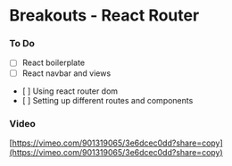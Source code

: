 # Breakouts - React Router

### To Do

- [ ] React boilerplate
- [ ] React navbar and views
- [ ] Using react router dom
- [ ] Setting up different routes and components

### Video

[https://vimeo.com/901319065/3e6dcec0dd?share=copy](https://vimeo.com/901319065/3e6dcec0dd?share=copy)